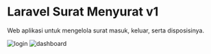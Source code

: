 # Laravel Surat Menyurat v1

Web aplikasi untuk mengelola surat masuk, keluar, serta disposisinya.

![login](https://github.com/user-attachments/assets/ab1c3a56-05ed-4b3b-8a6e-085aba3b2032)
![dashboard](https://github.com/user-attachments/assets/d2f44db9-37ce-4a1a-acb5-6d68c46af19f)
